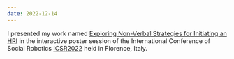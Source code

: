 ```yaml
--- 
date: 2022-12-14
---
```

I presented my work named [Exploring Non-Verbal Strategies for Initiating an HRI](/publications/icsr_approach) in the interactive poster session of the International Conference of Social Robotics <a href="https://www.icsr2022.it">ICSR2022</a> held in Florence, Italy.